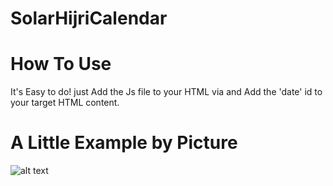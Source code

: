 # SolarHijriCalendar

# How To Use
It's Easy to do!
just Add the Js file to your HTML via <script src='date.js'></script>
and Add the 'date' id to your target HTML content.
# A Little Example by Picture
![alt text](http://s8.picofile.com/file/8337106300/SolarHijri.png)

